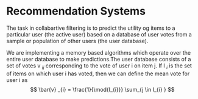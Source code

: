 # Recommendation Systems

The task in collabartive filtering is to predict the utility og items to a particular user (the active user) based on a database of user votes from a sample or population of other users (the user database).

We are implementing a memory based algorithms which operate over the entire user database to make predictions.The user database consists of a set of votes v $_{ij}$ corresponding to the vote of user i on item j. If I $_{i}$ is the set of items on which user i has voted, then we can define the mean vote for user i as $$ \bar{v} _{i} = \frac{1}{\mod{I_{i}}} \sum_{j \in I_{i} } $$